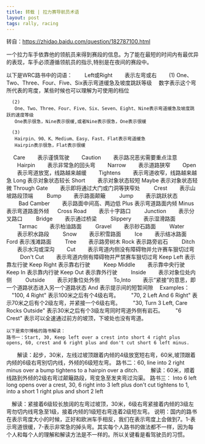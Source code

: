 ```yaml
---
title: 转载 | 拉力赛导航员术语
layout: post
tags: rally, racing
---
```


转自：https://zhidao.baidu.com/question/182787100.html

一个拉力车手依靠他的领航员来得到赛段的信息。为了能在最短的时间内有最优异的表现，车手必须遵循领航员的指示,特别是在夜间的赛段中。 

以下是WRC路书中的词语：
　　Left或Right 
　　表示左弯或右 
　　(1)
       One、Two、Three、Four、Five、Six表示弯道缓急及坡度跳跃等级
   　数字表示这个弯所代表的弯度，某些时候也可以理解为可使用的档位
     
      (2)
       One、Two、Three、Four、Five、Six、Seven、Eight、Nine表示弯道缓急及坡度跳跃的速度等级
       One表示很急，Nine表示很缓,或者Nine表示很急，One表示很缓
     
      (3)
       Hairpin、90、K、Medium、Easy、Fast、Flat表示弯道缓急
       Hairpin表示很急，Flat表示很缓
　  Care 
　　表示谨慎驾驶 
　　Caution 
　　表示路况恶劣需要重点注意
　　Hairpin 
　　表示非常急的回头弯 
　　Narrow 
　　表示道路狭窄 
　　Open 
　　表示弯道放宽，线路越来越缓
　　Tightens 
　　表示弯道收窄，线路越来越急
       Long
       表示对象状态较长
       Short
　　表示对象状态较短
       Maybe
       表示对象状态轻微
       Through Gate 
　　表示即将通过大门或门洞等狭窄处 
　   　Crest 
　　表示山坡路段顶端 
　   　Bump 
　　表示路面颠簸 
　   　Jump 
　　表示跳跃状态
　 　Bad Camber 
　　表示路面中间高、两边低 
        Plus
       表示弯道路面内倾 
        Minus
       表示弯道路面外倾 　
       Cross Road 
　　表示十字路口 
　　   Junction 
　　表示分叉路口 
　    　Bridge 
　　表示通过桥梁
　　    Slippery 
　　表示湿滑路面 
　    　Tarmac 
　　表示柏油路面 
　　    Gravel 
　　表示砂石路面 
　　    Water 
　　表示积水路段 
　　    Snow 
　　表示积雪路面 
　　    Ice 
　　表示结冰路面 
        Ford
       表示浅滩路面
　　   Tree 
　　表示路旁树木 
        Rock
       表示路旁岩石
　   　Ditch 
　　表示水沟或深沟 
    　　Cut 
　　表示弯道内侧没有障碍物并允许赛车狠切过弯 
　 　   Don't Cut 
　　表示弯道内侧有障碍物并严禁赛车狠切过弯 
        Keep Left 
      表示靠左行驶
        Keep Right
       表示靠右行驶
　   　Keep Middle 
　　表示靠中央行驶
        Keep In
       表示靠内行驶
        Keep Out
       表示靠外行驶 
　　    Inside 
　　表示对象位处内侧 
　    　Outside 
　　表示对象位处外侧 
　　     To,Into 
　　表示“紧接”的意思，即一个道路状态进入另一个道路状态
       And
       表示提示间的短暂间隙 
　Examples： 
　"100, 4 Right" 表示100米之后有个4级右弯。 
　　"70, 2 Left And 6 Right" 表示70米之后有个2级左弯，并紧接一个6级右弯。 
　　"30, Turn 3 Left, Care Rocks Outside" 表示30米之后有个3级左弯同时弯道外侧有岩石。 
　　"6 Crest" 表示可以全速通过前方的坡顶，下坡处也没有弯道。

    以下是索尔博格的路书解读： 
    路书一：Start, 30, Keep left over a crest into short 4 right plus opens, 60, crest and 6 right plus and don't cut short 6 left minus. 
　　解读：起步，30米，左线过坡顶跟着内倾的4级放宽短右弯，60米,坡顶跟着内倾的6级右弯别切内线，外倾的6级短左弯。 
    路书二：60, line into 2 right minus over a bump tightens to a hairpin over a ditch. 
　　解读：60米，顺着线路到外倾的2级右弯过颠簸路段，弯变急至发夹弯过沟渠。 
    路书三： Into 6 left long opens over a crest, 30, 6 right into 3 left plus don't cut tightens to 1, into a short 1 right plus and short 2 left 

　解读：紧接着6级较长放阔的左弯过坡顶，30米，6级右弯紧接着内倾的3级左弯勿切内线弯急至1级，接着内倾的1级短右弯连着2级短左弯。 
说明：国内的路书在表示弯度大小的时候，正好和欧洲车手相反，我们在表示弯度上会做到7。1-表示弯道很缓，7-表示非常急的掉头弯。其实每个人路书的做法都不一样，因为每个人和每个人的理解和解读方法是不一样的。所以关键看是看驾驶员的习惯。